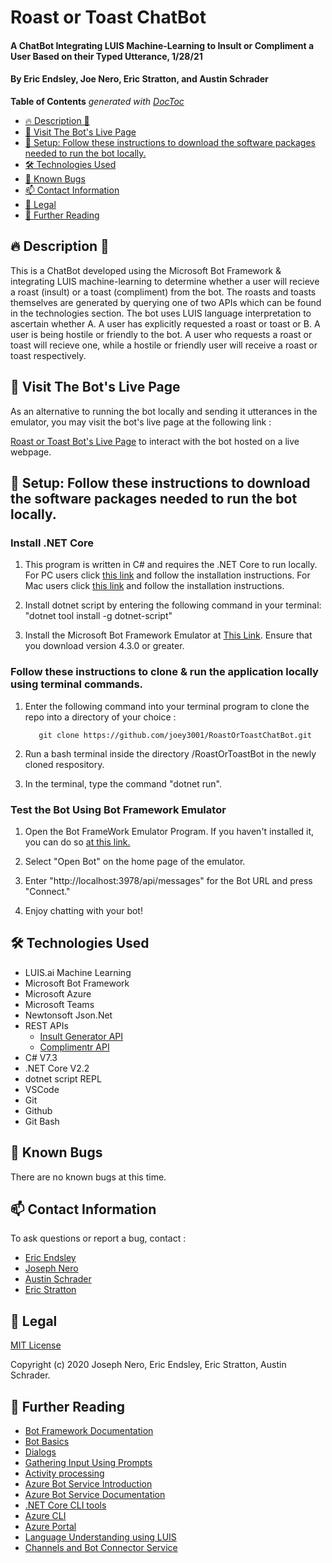 <!-- START doctoc generated TOC please keep comment here to allow auto update -->
<!-- DON'T EDIT THIS SECTION, INSTEAD RE-RUN doctoc TO UPDATE -->
<!-- END doctoc generated TOC please keep comment here to allow auto update -->

# Roast or Toast ChatBot

#### A ChatBot Integrating LUIS Machine-Learning to Insult or Compliment a User Based on their Typed Utterance, 1/28/21

#### By Eric Endsley, Joe Nero, Eric Stratton, and Austin Schrader

**Table of Contents**  *generated with [DocToc](https://github.com/thlorenz/doctoc)*

* [🔥 Description 🥂](#-description-)
* [👀 Visit The Bot's Live Page](#-visit-the-bots-live-page)
* [🔧 Setup: Follow these instructions to download the software packages needed to run the bot locally.](#-setup-follow-these-instructions-to-download-the-software-packages-needed-to-run-the-bot-locally)
* [🛠️ Technologies Used](#%EF%B8%8F-technologies-used)
* [🐛 Known Bugs](#-known-bugs)
* [📫 Contact Information](#-contact-information)
* [📘 Legal](#-legal)
* [📖 Further Reading](#-further-reading)

## 🔥 Description 🥂

This is a ChatBot developed using the Microsoft Bot Framework & integrating LUIS machine-learning to determine whether a user will recieve a roast (insult) or a toast (compliment) from the bot. The roasts and toasts themselves are generated by querying one of two APIs which can be found in the technologies section. The bot uses LUIS language interpretation to ascertain whether A. A user has explicitly requested a roast or toast or B. A user is being hostile or friendly to the bot. A user who requests a roast or toast will recieve one, while a hostile or friendly user will receive a roast or toast respectively. 

## 👀 Visit The Bot's Live Page

As an alternative to running the bot locally and sending it utterances in the emulator, you may visit the bot's live page at the following link : 

[Roast or Toast Bot's Live Page](https://www.roastortoastchatbot.com/) to interact with the bot hosted on a live webpage. 

## 🔧 Setup: Follow these instructions to download the software packages needed to run the bot locally. 

### Install .NET Core

1. This program is written in C# and requires the .NET Core to run locally. For PC users click [this link](https://dotnet.microsoft.com/download/dotnet-core/thank-you/sdk-2.2.203-windows-x64-installer) and follow the installation instructions. 
For Mac users click [this link](https://dotnet.microsoft.com/download/dotnet-core/thank-you/sdk-2.2.106-macos-x64-installer) and follow the installation instructions.

2. Install dotnet script by entering the following command in your terminal: "dotnet tool install -g dotnet-script"

3. Install the Microsoft Bot Framework Emulator at [This Link](https://github.com/Microsoft/BotFramework-Emulator/releases). Ensure that you download version 4.3.0 or greater. 

### Follow these instructions to clone & run the application locally using terminal commands. 

1. Enter the following command into your terminal program to clone the repo into a directory of your choice : 

          git clone https://github.com/joey3001/RoastOrToastChatBot.git

2. Run a bash terminal inside the directory /RoastOrToastBot in the newly cloned respository. 

3. In the terminal, type the command "dotnet run".

### Test the Bot Using Bot Framework Emulator

1. Open the Bot FrameWork Emulator Program. If you haven't installed it, you can do so [at this link.](https://github.com/Microsoft/BotFramework-Emulator/releases)

2. Select "Open Bot" on the home page of the emulator. 

3. Enter "http://localhost:3978/api/messages" for the Bot URL and press "Connect." 

4. Enjoy chatting with your bot! 

## 🛠️ Technologies Used

  * LUIS.ai Machine Learning
  * Microsoft Bot Framework 
  * Microsoft Azure
  * Microsoft Teams
  * Newtonsoft Json.Net
  * REST APIs 
    * [Insult Generator API](https://insultgenerator.docs.apiary.io/#)
    * [Complimentr API](https://complimentr.com/)
  * C# V7.3
  * .NET Core V2.2
  * dotnet script REPL
  * VSCode 
  * Git
  * Github 
  * Git Bash

## 🐛 Known Bugs

There are no known bugs at this time. 

## 📫 Contact Information

To ask questions or report a bug, contact : 

  * [Eric Endsley](mailto:eric.endsley4@gmail.com)
  * [Joseph Nero](mailto:josephnero111@gmail.com)
  * [Austin Schrader](mailto:eric.endsley4@gmail.com)
  * [Eric Stratton](mailto:strattonericj@gmail.com)

## 📘 Legal

[MIT License](https://choosealicense.com/licenses/mit/)

Copyright (c) 2020 Joseph Nero, Eric Endsley, Eric Stratton, Austin Schrader. 

## 📖 Further Reading 

  * [Bot Framework Documentation](https://docs.botframework.com)
  * [Bot Basics](https://docs.microsoft.com/azure/bot-service/bot-builder-basics?view=azure-bot-service-4.0)
  * [Dialogs](https://docs.microsoft.com/en-us/azure/bot-service/bot-builder-concept-dialog?view=azure-bot-service-4.0)
  * [Gathering Input Using Prompts](https://docs.microsoft.com/en-us/azure/bot-service/bot-builder-prompts?view=azure-bot-service-4.0&tabs=csharp)
  * [Activity processing](https://docs.microsoft.com/en-us/azure/bot-service/bot-builder-concept-activity-processing?view=azure-bot-service-4.0)
  * [Azure Bot Service Introduction](https://docs.microsoft.com/azure/bot-service/bot-service-overview-introduction?view=azure-bot-service-4.0)
  * [Azure Bot Service Documentation](https://docs.microsoft.com/azure/bot-service/?view=azure-bot-service-4.0)
  * [.NET Core CLI tools](https://docs.microsoft.com/en-us/dotnet/core/tools/?tabs=netcore2x)
  * [Azure CLI](https://docs.microsoft.com/cli/azure/?view=azure-cli-latest)
  * [Azure Portal](https://portal.azure.com)
  * [Language Understanding using LUIS](https://docs.microsoft.com/en-us/azure/cognitive-services/luis/)
  * [Channels and Bot Connector Service](https://docs.microsoft.com/en-us/azure/bot-service/bot-concepts?view=azure-bot-service-4.0)

